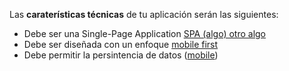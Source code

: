 Las **caraterísticas técnicas** de tu aplicación serán las siguientes:
- Debe ser una Single-Page Application [SPA (algo) otro algo](https://dzone.com/articles/how-single-page-web-applications-actually-workkk) 
- Debe ser diseñada con un enfoque [mobile first](https://darwindigital.com/mobile-first-versus-responsive-web-design/) 
- Debe permitir la persintencia de datos ([mobile](https://darwindigital.com/mobile-first-versus-responsive-web-design/))